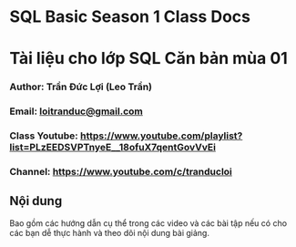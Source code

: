 # SQL Basic Season 1 Class Docs
# Tài liệu cho lớp SQL Căn bản mùa 01
### Author: Trần Đức Lợi (Leo Trần)
### Email: loitranduc@gmail.com
### Class Youtube: https://www.youtube.com/playlist?list=PLzEEDSVPTnyeE__18ofuX7qentGovVvEi
### Channel: https://www.youtube.com/c/tranducloi
## Nội dung
Bao gồm các hướng dẫn cụ thể trong các video và các bài tập nếu có cho các bạn dễ thực hành và theo dõi nội dung bài giảng.
